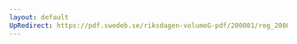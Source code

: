 ```yaml
---
layout: default
UpRedirect: https://pdf.swedeb.se/riksdagen-volumeG-pdf/200001/reg_200001/reg_200001_0179.pdf
---
```

